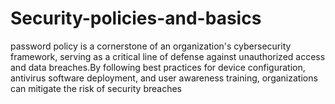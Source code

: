 # Security-policies-and-basics
password policy is a cornerstone of an organization's  cybersecurity framework, serving as a critical line of defense against unauthorized  access and data breaches.By following best practices for device configuration, antivirus  software deployment, and user awareness training, organizations can mitigate the  risk of security breaches
